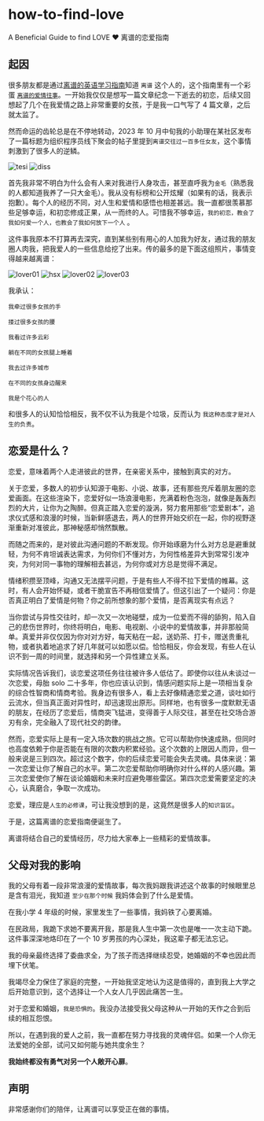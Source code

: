 # how-to-find-love

A Beneficial Guide to find LOVE ❤️ 离谱的恋爱指南

## 起因

很多朋友都是通过[离谱的英语学习指南](https://github.com/byoungd/English-level-up-tips)知道 `离谱` 这个人的，这个指南里有一个彩蛋 [`离谱的爱情往事`](https://github.com/byoungd/English-level-up-tips/tree/master/part-3)。一开始我仅仅是想写一篇文章纪念一下逝去的初恋，后续又回想起了几个在我爱情之路上非常重要的女孩，于是我一口气写了 4 篇文章，之后就太监了。

然而命运的齿轮总是在不停地转动，2023 年 10 月中旬我的小助理在某社区发布了一篇标题为组织程序员线下聚会的帖子里提到`离谱交往过一百多任女友`，这个事情刺激到了很多人的逆鳞。

![tesi](/assets/testi.jpg)
![diss](/assets/diss.png)

首先我非常不明白为什么会有人来对我进行人身攻击，甚至直呼我为`金毛`（熟悉我的人都知道我养了一只大金毛）。我从没有标榜和公开炫耀（如果有的话，我表示抱歉）。每个人的经历不同，对人生和爱情和感悟也相差甚远。我一直都很羡慕那些足够幸运，和初恋修成正果，从一而终的人。可惜我不够幸运，`我的初恋，教会了我如何爱一个人，也教会了我如何放下一个人` 。

这件事我原本不打算再去深究，直到某些别有用心的人加我为好友，通过我的朋友圈人肉我，把我爱人的一些信息给挖了出来。传的最多的是下面这组照片，事情变得越来越离谱：

![lover01](/assets/lover01.png)
![hsx](/assets/hsx.jpg)
![lover02](/assets/lover02.png)
![lover03](/assets/lover03.png)

我承认：

```
我牵过很多女孩的手

搂过很多女孩的腰

我看过许多云彩

躺在不同的女孩腿上睡着

我去过许多城市

在不同的女孩身边醒来

我是个花心的人
```

和很多人的认知恰恰相反，我不仅不认为我是个垃圾，反而认为 `我这种态度才是对人生的负责`。

## 恋爱是什么？

恋爱，意味着两个人走进彼此的世界，在亲密关系中，接触到真实的对方。

关于恋爱，多数人的初步认知源于电影、小说、故事，还有那些充斥着朋友圈的恋爱画面。在这些渲染下，恋爱好似一场浪漫电影，充满着粉色泡泡，就像是轰轰烈烈的大片，让你为之陶醉。但真正踏入恋爱的漩涡，努力套用那些“恋爱剧本”，追求仪式感和浪漫的时候，当新鲜感退去，两人的世界开始交织在一起，你的视野逐渐重新对准彼此，那神秘感却悄然飘散。

而随之而来的，是对彼此沟通问题的不断发现。你开始琢磨为什么对方总是避重就轻，为何不肯坦诚表达需求，为何你们不懂对方，为何性格差异大到常常引发冲突，为何对同一事物的理解相去甚远，为何你或对方总是觉得不满足。

情绪积攒至顶峰，沟通又无法摆平问题，于是有些人不得不拉下爱情的帷幕。这时，有人会开始怀疑，或者干脆宣告不再相信爱情了。但这引出了一个疑问：你是否真正明白了爱情是何物？你之前所想象的那个爱情，是否离现实有点远？

当你尝试与异性交往时，却一次又一次地碰壁，成为一位爱而不得的舔狗，陷入自己的悲伤世界时，你终将明白，电影、电视剧、小说中的爱情故事，并非那般简单。真爱并非仅仅因为你对对方好，每天粘在一起，送奶茶、打卡，赠送贵重礼物，或者执着地追求了好几年就可以如愿以偿。恰恰相反，你会发现，有些人在认识不到一周的时间里，就选择和另一个异性建立关系。

实际情况告诉我们，谈恋爱这项任务往往被许多人低估了。即使你以往从未谈过一次恋爱，母胎 solo 二十多年，你也应该认识到，情感问题实际上是一项相当复杂的综合性智商和情商考验。我身边有很多人，看上去好像精通恋爱之道，谈吐如行云流水，但当真正面对异性时，却迅速现出原形。同样地，也有很多一度默默无语的朋友，在经历了恋爱后，情商突飞猛进，变得善于人际交往，甚至在社交场合游刃有余，完全融入了现代社交的韵律。

然而，恋爱实际上是有一定入场次数的挑战之旅。它可以帮助你快速成熟，但同时也高度依赖于你是否能在有限的次数内积累经验。这个次数的上限因人而异，但一般来说是三到四次。超过这个数字，你的后续恋爱可能会失去灵魂。具体来说：第一次恋爱让你了解自己的水平。第二次恋爱帮助你明确你对什么样的人感兴趣。第三次恋爱使你了解在谈论婚姻和未来时应避免哪些雷区。第四次恋爱需要坚定的决心，认真磨合，争取一次成功。

恋爱，理应是`人生的必修课`，可让我没想到的是，这竟然是很多人的`知识盲区`。

于是，这篇离谱的恋爱指南便诞生了。

离谱将结合自己的爱情经历，尽力给大家奉上一些精彩的爱情故事。

## 父母对我的影响

我的父母有着一段非常浪漫的爱情故事，每次我妈跟我讲述这个故事的时候眼里总是含有泪光，我知道 `至少在那个时候` 我妈体会到了什么是爱情。

在我小学 4 年级的时候，家里发生了一些事情，我妈铁了心要离婚。

在民政局，我跪下求她不要离开我，那是我人生中第一次也是唯一一次主动下跪。这件事深深地烙印在了一个 10 岁男孩的内心深处，我这辈子都无法忘记。

我的母亲最终选择了委曲求全，为了孩子而选择继续忍受，她婚姻的不幸也因此而埋下伏笔。

我竭尽全力保住了家庭的完整，一开始我坚定地认为这是值得的，直到我上大学之后开始意识到，这个选择让一个人女人几乎因此痛苦一生。

对于恋爱和婚姻，`我是恐惧的`。我没办法接受我父母这种从一开始的天作之合到后续的相互怨恨。

所以，在遇到我的爱人之前，我一直都在努力寻找我的灵魂伴侣。如果一个人你无法爱她的全部，试问又如何能与她共度余生？

**我始终都没有勇气对另一个人敞开心扉**。

## 声明

非常感谢你们的陪伴，让离谱可以享受正在做的事情。
